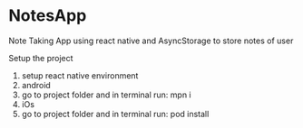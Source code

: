 # NotesApp
Note Taking App using react native and AsyncStorage to store notes of user

Setup the project 
1. setup react native environment
2. android
3. go to project folder and in terminal run: mpn i
4. iOs
5. go to project folder and in terminal run: pod install
